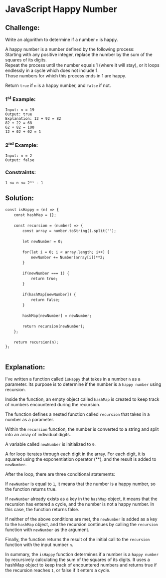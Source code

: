 # JavaScript Happy Number

## Challenge:

Write an algorithm to determine if a number `n` is happy.

A happy number is a number defined by the following process:
<br/>
Starting with any positive integer, replace the number by the sum of the squares of its digits.
<br/>
Repeat the process until the number equals 1 (where it will stay), or it loops endlessly in a cycle which does not include 1.
<br/>
Those numbers for which this process ends in 1 are happy.

Return `true` if `n` is a happy number, and `false` if not.

### 1<sup>st</sup> Example:

`Input: n = 19`
<br/>
`Output: true`
<br/>
`Explanation: 12 + 92 = 82`
<br/>
`82 + 22 = 68`
<br/>
`62 + 82 = 100`
<br/>
`12 + 02 + 02 = 1`

### 2<sup>nd</sup> Example:

`Input: n = 2`
<br/>
`Output: false`

### Constraints:

`1 <= n <= 2³¹ - 1`

## Solution:

`const isHappy = (n) => {`
<br/>
&nbsp;&nbsp;&nbsp;&nbsp;&nbsp;&nbsp;&nbsp;`const hashMap = {};`
<br/>
<br/>
&nbsp;&nbsp;&nbsp;&nbsp;&nbsp;&nbsp;&nbsp;`const recursion = (number) => {`
<br/>
&nbsp;&nbsp;&nbsp;&nbsp;&nbsp;&nbsp;&nbsp;&nbsp;&nbsp;&nbsp;&nbsp;&nbsp;&nbsp;&nbsp;`const array = number.toString().split('');`
<br/>
<br/>
&nbsp;&nbsp;&nbsp;&nbsp;&nbsp;&nbsp;&nbsp;&nbsp;&nbsp;&nbsp;&nbsp;&nbsp;&nbsp;&nbsp;`let newNumber = 0;`
<br/>
<br/>
&nbsp;&nbsp;&nbsp;&nbsp;&nbsp;&nbsp;&nbsp;&nbsp;&nbsp;&nbsp;&nbsp;&nbsp;&nbsp;&nbsp;`for(let i = 0; i < array.length; i++) {`
<br/>
&nbsp;&nbsp;&nbsp;&nbsp;&nbsp;&nbsp;&nbsp;&nbsp;&nbsp;&nbsp;&nbsp;&nbsp;&nbsp;&nbsp;&nbsp;&nbsp;&nbsp;&nbsp;&nbsp;&nbsp;&nbsp;`newNumber += Number(array[i])**2;`
<br/>
&nbsp;&nbsp;&nbsp;&nbsp;&nbsp;&nbsp;&nbsp;&nbsp;&nbsp;&nbsp;&nbsp;&nbsp;&nbsp;&nbsp;`}`
<br/>
<br/>
&nbsp;&nbsp;&nbsp;&nbsp;&nbsp;&nbsp;&nbsp;&nbsp;&nbsp;&nbsp;&nbsp;&nbsp;&nbsp;&nbsp;`if(newNumber === 1) {`
<br/>
&nbsp;&nbsp;&nbsp;&nbsp;&nbsp;&nbsp;&nbsp;&nbsp;&nbsp;&nbsp;&nbsp;&nbsp;&nbsp;&nbsp;&nbsp;&nbsp;&nbsp;&nbsp;&nbsp;&nbsp;&nbsp;`return true;`
<br/>
&nbsp;&nbsp;&nbsp;&nbsp;&nbsp;&nbsp;&nbsp;&nbsp;&nbsp;&nbsp;&nbsp;&nbsp;&nbsp;&nbsp;`}`
<br/>
<br/>
&nbsp;&nbsp;&nbsp;&nbsp;&nbsp;&nbsp;&nbsp;&nbsp;&nbsp;&nbsp;&nbsp;&nbsp;&nbsp;&nbsp;`if(hashMap[newNumber]) {`
<br/>
&nbsp;&nbsp;&nbsp;&nbsp;&nbsp;&nbsp;&nbsp;&nbsp;&nbsp;&nbsp;&nbsp;&nbsp;&nbsp;&nbsp;&nbsp;&nbsp;&nbsp;&nbsp;&nbsp;&nbsp;&nbsp;`return false;`
<br/>
&nbsp;&nbsp;&nbsp;&nbsp;&nbsp;&nbsp;&nbsp;&nbsp;&nbsp;&nbsp;&nbsp;&nbsp;&nbsp;&nbsp;`}`
<br/>
<br/>
&nbsp;&nbsp;&nbsp;&nbsp;&nbsp;&nbsp;&nbsp;&nbsp;&nbsp;&nbsp;&nbsp;&nbsp;&nbsp;&nbsp;`hashMap[newNumber] = newNumber;`
<br/>
<br/>
&nbsp;&nbsp;&nbsp;&nbsp;&nbsp;&nbsp;&nbsp;&nbsp;&nbsp;&nbsp;&nbsp;&nbsp;&nbsp;&nbsp;`return recursion(newNumber);`
<br/>
&nbsp;&nbsp;&nbsp;&nbsp;&nbsp;&nbsp;&nbsp;`};`
<br/>
<br/>
&nbsp;&nbsp;&nbsp;&nbsp;&nbsp;&nbsp;&nbsp;`return recursion(n);`
<br/>
`};`
<br/>
<br/>

## Explanation:

I've written a function called `isHappy` that takes in a number `n` as a parameter. Its purpose is to determine if the number is a `happy number` using recursion.
<br/>

Inside the function, an empty object called `hashMap` is created to keep track of numbers encountered during the recursion.
<br/>

The function defines a nested function called `recursion` that takes in a number as a parameter.
<br/>

Within the `recursion` function, the number is converted to a string and split into an array of individual digits.
<br/>

A variable called `newNumber` is initialized to `0`.
<br/>

A for loop iterates through each digit in the array. For each digit, it is squared using the exponentiation operator (**), and the result is added to `newNumber`.
<br/>

After the loop, there are three conditional statements:
<br/>

If `newNumber` is equal to `1`, it means that the number is a happy number, so the function returns true.
<br/>

If `newNumber` already exists as a key in the `hashMap` object, it means that the recursion has entered a cycle, and the number is not a happy number. In this case, the function returns false.
<br/>

If neither of the above conditions are met, the `newNumber` is added as a key to the `hashMap` object, and the recursion continues by calling the `recursion` function with `newNumber` as the argument.
<br/>

Finally, the function returns the result of the initial call to the `recursion` function with the input number `n`.
<br/>

In summary, the `isHappy` function determines if a number is a `happy number` by recursively calculating the sum of the squares of its digits. It uses a hashMap object to keep track of encountered numbers and returns true if the recursion reaches `1`, or false if it enters a cycle.
<br/>
<br/>